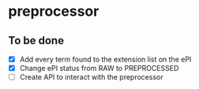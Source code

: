 # preprocessor

## To be done
- [X] Add every term found to the extension list on the ePI
- [X] Change ePI status from RAW to PREPROCESSED
- [ ] Create API to interact with the preprocessor
